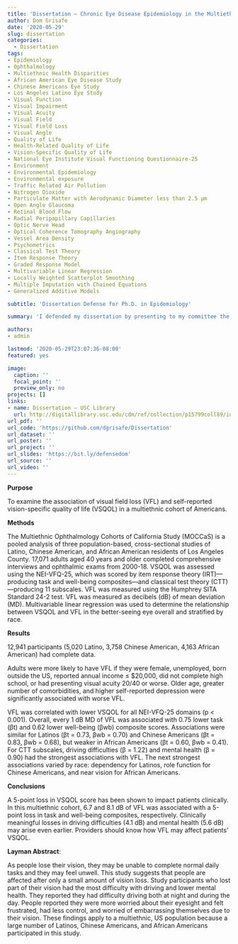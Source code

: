 ```yaml
---
title: 'Dissertation — Chronic Eye Disease Epidemiology in the Multiethnic Ophthalmology Cohorts of California Study'
author: Dom Grisafe
date: '2020-05-29'
slug: dissertation
categories:
  - Dissertation
tags:
- Epidemiology
- Ophthalmology
- Multiethnic Health Disparities
- African American Eye Disease Study
- Chinese Americans Eye Study
- Los Angeles Latino Eye Study
- Visual Function
- Visual Impairment
- Visual Acuity
- Visual Field
- Visual Field Loss
- Visual Angle
- Quality of Life
- Health-Related Quality of Life
- Vision-Specific Quality of Life
- National Eye Institute Visual Functioning Questionnaire-25
- Environment
- Environmental Epidemiology
- Environmental exposure
- Traffic Related Air Pollution
- Nitrogen Dioxide
- Particulate Matter with Aerodynamic Diameter less than 2.5 µm
- Open Angle Glaucoma
- Retinal Blood Flow
- Radial Peripapillary Capillaries
- Optic Nerve Head
- Optical Coherence Tomography Angiography
- Vessel Area Density
- Psychometrics
- Classical Test Theory
- Item Response Theory
- Graded Response Model
- Multivariable Linear Regression
- Locally Weighted Scatterplot Smoothing
- Multiple Imputation with Chained Equations
- Generalized Additive Models

subtitle: 'Dissertation Defense for Ph.D. in Epidemiology'

summary: 'I defended my dissertation by presenting to my committee the three papers that I had drafted over the previous three years. I had proposed my research projects the previous year during my qualifying exam. Although I was unable to complete one of these projects, I instead identified a related question in environmental epidemiology that I presented as the third paper of my dissertation. A detailed abstract is available below.'

authors:
- admin

lastmod: '2020-05-29T23:07:36-08:00'
featured: yes

image:
  caption: ''
  focal_point: ''
  preview_only: no
projects: []
links:
- name: Dissertation — USC Library
  url: http://digitallibrary.usc.edu/cdm/ref/collection/p15799coll89/id/318788
url_pdf: ''
url_code: 'https://github.com/dgrisafe/Dissertation'
url_dataset: ''
url_poster: ''
url_project: ''
url_slides: 'https://bit.ly/defensedom'
url_source: ''
url_video: ''
---
```


**Purpose**

To examine the association of visual field loss (VFL) and self-reported vision-specific quality of life (VSQOL) in a multiethnic cohort of Americans.

**Methods**

The Multiethnic Ophthalmology Cohorts of California Study (MOCCaS) is a pooled analysis of three population-based, cross-sectional studies of Latino, Chinese American, and African American residents of Los Angeles County. 17,071 adults aged 40 years and older completed comprehensive interviews and ophthalmic exams from 2000-18. VSQOL was assessed using the NEI-VFQ-25, which was scored by item response theory (IRT)—producing task and well-being composites—and classical test theory (CTT)—producing 11 subscales. VFL was measured using the Humphrey SITA Standard 24-2 test. VFL was measured as decibels (dB) of mean deviation (MD). Multivariable linear regression was used to determine the relationship between VSQOL and VFL in the better-seeing eye overall and stratified by race.

**Results**

12,941 participants (5,020 Latino, 3,758 Chinese American, 4,163 African American) had complete data.

Adults were more likely to have VFL if they were female, unemployed, born outside the US, reported annual income ≤ $20,000, did not complete high school, or had presenting visual acuity 20/40 or worse. Older age, greater number of comorbidities, and higher self-reported depression were significantly associated with worse VFL.

VFL was correlated with lower VSQOL for all NEI-VFQ-25 domains (p < 0.001). Overall, every 1 dB MD of VFL was associated with 0.75 lower task (βt) and 0.62 lower well-being (βwb) composite scores. Associations were similar for Latinos (βt = 0.73, βwb = 0.70) and Chinese Americans (βt = 0.83, βwb = 0.68), but weaker in African Americans (βt = 0.60, βwb = 0.41).
For CTT subscales, driving difficulties (β = 1.22) and mental health (β = 0.90) had the strongest associations with VFL. The next strongest associations varied by race: dependency for Latinos, role function for Chinese Americans, and near vision for African Americans.

**Conclusions**

A 5-point loss in VSQOL score has been shown to impact patients clinically. In this multiethnic cohort, 6.7 and 8.1 dB of VFL was associated with a 5-point loss in task and well-being composites, respectively. Clinically meaningful losses in driving difficulties (4.1 dB) and mental health (5.6 dB) may arise even earlier. Providers should know how VFL may affect patients’ VSQOL.

**Layman Abstract**: 

As people lose their vision, they may be unable to complete normal daily tasks and they may feel unwell. This study suggests that people are affected after only a small amount of vision loss. Study participants who lost part of their vision had the most difficulty with driving and lower mental health. They reported they had difficulty driving both at night and during the day. People reported they were more worried about their eyesight and felt frustrated, had less control, and worried of embarrassing themselves due to their vision. These findings apply to a multiethnic, US population because a large number of Latinos, Chinese Americans, and African Americans participated in this study.
